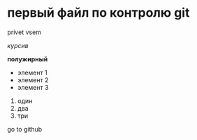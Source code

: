 # первый файл по контролю git

privet vsem

*курсив*

**полужирный**

* элемент 1
* элемент 2
* элемент 3

1. один
2. два
3. три

go to github
